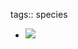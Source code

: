 tags:: species

- ![](https://peach-geographical-bat-397.mypinata.cloud/ipfs/QmNiTgXeZqANeBYfdcngDmucRuLz2fEu4DuCFTQU7aaAR2)